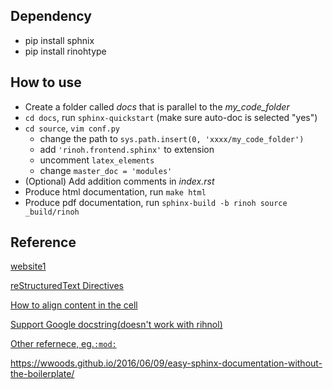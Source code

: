 ## Dependency
  * pip install sphnix
  * pip install rinohtype
  
## How to use
  * Create a folder called *docs* that is parallel to the *my_code_folder*
  * `cd docs`, run `sphinx-quickstart` (make sure auto-doc is selected "yes")
  * `cd source`, `vim conf.py`
    * change the path to `sys.path.insert(0, 'xxxx/my_code_folder')`
    * add `'rinoh.frontend.sphinx'` to extension
    * uncomment `latex_elements`
    * change `master_doc = 'modules'`
  * (Optional) Add addition comments in *index.rst*
  * Produce html documentation, run `make html`
  * Produce pdf documentation, run `sphinx-build -b rinoh source _build/rinoh`




## Reference

[website1](https://medium.com/@richyap13/a-simple-tutorial-on-how-to-document-your-python-project-using-sphinx-and-rinohtype-177c22a15b5b)

[reStructuredText Directives](http://docutils.sourceforge.net/docs/ref/rst/directives.html#csv-table)

[How to align content in the cell](https://stackoverflow.com/questions/34194728/csv-table-formatting-in-python-docstrings-sphinx-multiple-lines-in-one-cell)

[Support Google docstring(doesn't work with rihnol)](http://www.sphinx-doc.org/en/master/usage/extensions/napoleon.html)

[Other refernece, eg.`:mod:`](https://developer.lsst.io/v/DM-5063/docs/rst_styleguide.html)

https://wwoods.github.io/2016/06/09/easy-sphinx-documentation-without-the-boilerplate/


